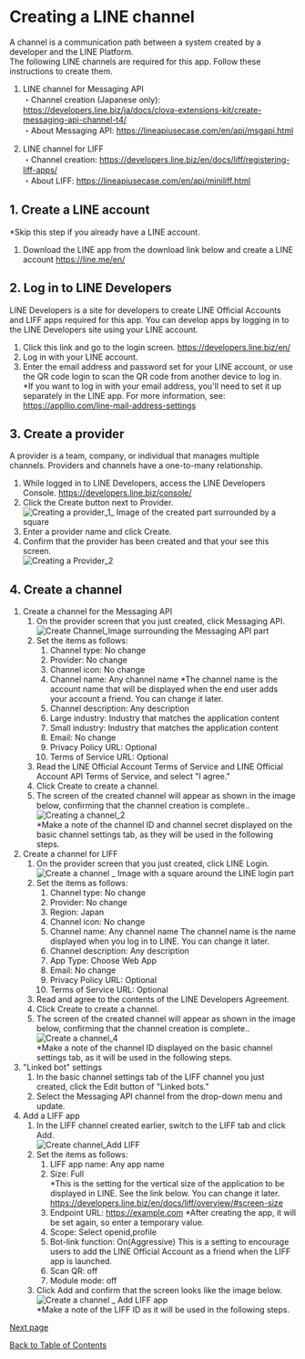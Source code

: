 # Creating a LINE channel

A channel is a communication path between a system created by a developer and the LINE Platform.  
The following LINE channels are required for this app. Follow these instructions to create them.  

1. LINE channel for Messaging API  
・Channel creation (Japanese only): https://developers.line.biz/ja/docs/clova-extensions-kit/create-messaging-api-channel-t4/  
・About Messaging API: https://lineapiusecase.com/en/api/msgapi.html  

1. LINE channel for LIFF  
・Channel creation: https://developers.line.biz/en/docs/liff/registering-liff-apps/  
・About LIFF: https://lineapiusecase.com/en/api/miniliff.html  

## 1. Create a LINE account

*Skip this step if you already have a LINE account.

1. Download the LINE app from the download link below and create a LINE account
   https://line.me/en/

## 2. Log in to LINE Developers

LINE Developers is a site for developers to create LINE Official Accounts and LIFF apps required for this app. You can develop apps by logging in to the LINE Developers site using your LINE account.

1. Click this link and go to the login screen.
   https://developers.line.biz/en/
1. Log in with your LINE account.
1. Enter the email address and password set for your LINE account, or use the QR code login to scan the QR code from another device to log in.  
   *If you want to log in with your email address, you'll need to set it up separately in the LINE app. For more information, see:
   https://appllio.com/line-mail-address-settings

## 3. Create a provider

A provider is a team, company, or individual that manages multiple channels. Providers and channels have a one-to-many relationship.

1. While logged in to LINE Developers, access the LINE Developers Console.
   https://developers.line.biz/console/
2. Click the Create button next to Provider.  
   ![Creating a provider_1_ Image of the created part surrounded by a square](../images/en/line-provider-create-1-en.png)
3. Enter a provider name and click Create.
4. Confirm that the provider has been created and that your see this screen.  
   ![Creating a Provider_2](../images/en/line-provider-create-2-en.png)

## 4. Create a channel

1. Create a channel for the Messaging API
   1. On the provider screen that you just created, click Messaging API.  
      ![Create Channel_Image surrounding the Messaging API part](../images/en/line-channel-create-1-en.png)
   1. Set the items as follows:
      1. Channel type: No change
      1. Provider: No change
      1. Channel icon: No change
      1. Channel name: Any channel name
         *The channel name is the account name that will be displayed when the end user adds your account a friend. You can change it later.
      1. Channel description: Any description
      1. Large industry: Industry that matches the application content
      1. Small industry: Industry that matches the application content
      1. Email: No change
      1. Privacy Policy URL: Optional
      1. Terms of Service URL: Optional
   1. Read the LINE Official Account Terms of Service and LINE Official Account API Terms of Service, and select "I agree."
   1. Click Create to create a channel.
   1. The screen of the created channel will appear as shown in the image below, confirming that the channel creation is complete..  
      ![Creating a channel_2](../images/en/line-channel-create-2-en.png)  
      *Make a note of the channel ID and channel secret displayed on the basic channel settings tab, as they will be used in the following steps.
1. Create a channel for LIFF
   1. On the provider screen that you just created, click LINE Login.  
      ![Create a channel _ Image with a square around the LINE login part](../images/en/line-channel-create-3-en.png)
   1. Set the items as follows:
      1. Channel type: No change
      1. Provider: No change
      1. Region: Japan
      1. Channel icon: No change
      1. Channel name: Any channel name
         The channel name is the name displayed when you log in to LINE. You can change it later.
      1. Channel description: Any description
      1. App Type: Choose Web App
      1. Email: No change
      1. Privacy Policy URL: Optional
      1. Terms of Service URL: Optional
   1. Read and agree to the contents of the LINE Developers Agreement.
   1. Click Create to create a channel.
   1. The screen of the created channel will appear as shown in the image below, confirming that the channel creation is complete..  
      ![Create a channel_4](../images/en/line-channel-create-4-en.png)  
      *Make a note of the channel ID displayed on the basic channel settings tab, as it will be used in the following steps.
1. "Linked bot" settings
   1. In the basic channel settings tab of the LIFF channel you just created, click the Edit button of "Linked bots."
   1. Select the Messaging API channel from the drop-down menu and update.
1. Add a LIFF app
   1. In the LIFF channel created earlier, switch to the LIFF tab and click Add.  
      ![Create channel_Add LIFF](../images/en/line-channel-create-add-liff-en.png)
   1. Set the items as follows:
      1. LIFF app name: Any app name
      1. Size: Full  
         *This is the setting for the vertical size of the application to be displayed in LINE. See the link below. You can change it later.  
         https://developers.line.biz/en/docs/liff/overview/#screen-size
      1. Endpoint URL: https://example.com
         *After creating the app, it will be set again, so enter a temporary value.
      1. Scope: Select openid,profile
      1. Bot-link function: On(Aggressive)
         This is a setting to encourage users to add the LINE Official Account as a friend when the LIFF app is launched.
      1. Scan QR: off
      1. Module mode: off
   1. Click Add and confirm that the screen looks like the image below.  
      ![Create a channel _ Add LIFF app](../images/en/line-channel-create-add-liff-app-en.png)  
      *Make a note of the LIFF ID as it will be used in the following steps.


[Next page](back-end-construction.md)  

[Back to Table of Contents](README_en.md)
